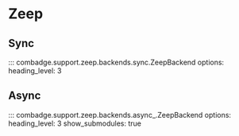 # Zeep

## Sync

::: combadge.support.zeep.backends.sync.ZeepBackend
    options:
      heading_level: 3

## Async

::: combadge.support.zeep.backends.async_.ZeepBackend
    options:
      heading_level: 3
      show_submodules: true
